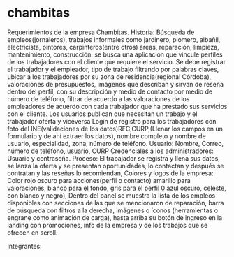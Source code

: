 # chambitas

Requerimientos de la empresa Chambitas.
Historia: Búsqueda de empleos(jornaleros), trabajos informales como jardinero, plomero, albañil, electricista, pintores, carpinteros(entre otros) áreas, reparación, limpieza, mantenimiento, construcción.  se busca una aplicación que vincule perfiles de los trabajadores con el cliente que requiere el servicio.
Se debe registrar el trabajador y el empleador, tipo de trabajo filtrando por palabras claves, ubicar a los trabajadores por su zona de residencia(regional Córdoba), valoraciones de presupuestos, imágenes que describan y sirvan de reseña dentro del perfil, con su descripción y medio de contacto por medio de número de teléfono, filtrar de acuerdo a las valoraciones de los empleadores de acuerdo con cada trabajador que ha prestado sus servicios con el cliente. Los usuarios publican que necesitan un trabajo y el trabajador oferta y viceversa 
Login de registro para los trabajadores con foto del INE(validaciones de los datos)RFC,CURP,(Llenar los campos en un formulario y de ahí extraer los datos), nombre completo y nombre de usuario, especialidad, zona, número de teléfono.
Usuario: Nombre, Correo, número de teléfono, usuario, CURP
Credenciales a los administradores: Usuario y contraseña.
Proceso: El trabajador se registra y llena sus datos, se lanza la oferta y se presentan oportunidades, lo contactan y después se contratan y las reseñas lo recomiendan, 
Colores y logos de la empresa: Color rojo oscuro para acciones(perfil o contacto) amarillo para valoraciones, blanco para el fondo, gris para el perfil 0 azul oscuro, celeste, con blanco y negro), 
Dentro del panel se muestra la lista de los empleos disponibles con secciones de las que se mencionaron de reparación, barra de búsqueda con filtros a la derecha, imágenes o íconos (herramientas o engrane como animación de carga), hasta arriba su botón de ingreso en la landing con promociones, info de la empresa y de los trabajos que se ofrecen en scroll.

Integrantes: